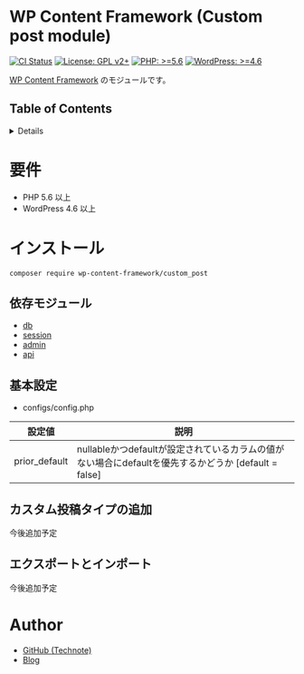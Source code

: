 # WP Content Framework (Custom post module)

[![CI Status](https://github.com/wp-content-framework/custom_post/workflows/CI/badge.svg)](https://github.com/wp-content-framework/custom_post/actions)
[![License: GPL v2+](https://img.shields.io/badge/License-GPL%20v2%2B-blue.svg)](http://www.gnu.org/licenses/gpl-2.0.html)
[![PHP: >=5.6](https://img.shields.io/badge/PHP-%3E%3D5.6-orange.svg)](http://php.net/)
[![WordPress: >=4.6](https://img.shields.io/badge/WordPress-%3E%3D4.6-brightgreen.svg)](https://wordpress.org/)

[WP Content Framework](https://github.com/wp-content-framework/core) のモジュールです。

## Table of Contents

<!-- START doctoc generated TOC please keep comment here to allow auto update -->
<!-- DON'T EDIT THIS SECTION, INSTEAD RE-RUN doctoc TO UPDATE -->
<details>
<summary>Details</summary>

- [要件](#%E8%A6%81%E4%BB%B6)
- [インストール](#%E3%82%A4%E3%83%B3%E3%82%B9%E3%83%88%E3%83%BC%E3%83%AB)
  - [依存モジュール](#%E4%BE%9D%E5%AD%98%E3%83%A2%E3%82%B8%E3%83%A5%E3%83%BC%E3%83%AB)
  - [基本設定](#%E5%9F%BA%E6%9C%AC%E8%A8%AD%E5%AE%9A)
  - [カスタム投稿タイプの追加](#%E3%82%AB%E3%82%B9%E3%82%BF%E3%83%A0%E6%8A%95%E7%A8%BF%E3%82%BF%E3%82%A4%E3%83%97%E3%81%AE%E8%BF%BD%E5%8A%A0)
  - [エクスポートとインポート](#%E3%82%A8%E3%82%AF%E3%82%B9%E3%83%9D%E3%83%BC%E3%83%88%E3%81%A8%E3%82%A4%E3%83%B3%E3%83%9D%E3%83%BC%E3%83%88)
- [Author](#author)

</details>
<!-- END doctoc generated TOC please keep comment here to allow auto update -->

# 要件
- PHP 5.6 以上
- WordPress 4.6 以上

# インストール

``` composer require wp-content-framework/custom_post ```

## 依存モジュール
* [db](https://github.com/wp-content-framework/db)
* [session](https://github.com/wp-content-framework/session)
* [admin](https://github.com/wp-content-framework/admin)
* [api](https://github.com/wp-content-framework/api)

## 基本設定
- configs/config.php

|設定値|説明|
|---|---|
|prior_default|nullableかつdefaultが設定されているカラムの値がない場合にdefaultを優先するかどうか \[default  = false]|

## カスタム投稿タイプの追加
今後追加予定

## エクスポートとインポート
今後追加予定

# Author
- [GitHub (Technote)](https://github.com/technote-space)
- [Blog](https://technote.space)
